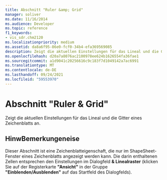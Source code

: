 ```yaml
---
title: Abschnitt "Ruler &amp; Grid"
manager: soliver
ms.date: 11/16/2014
ms.audience: Developer
ms.topic: reference
f1_keywords:
- vis_sdr.chm2120
ms.localizationpriority: medium
ms.assetid: da8a6f95-86e0-fcf0-34b4-efa369569085
description: Zeigt die aktuellen Einstellungen für das Lineal und die Gitter eines Zeichenblatts an.
ms.openlocfilehash: d20a7a8076ac2100978ee624b1626554fa36fae1
ms.sourcegitcommit: a1d9041c20256616c9c183f7d1049142a7ac6991
ms.translationtype: MT
ms.contentlocale: de-DE
ms.lasthandoff: 09/24/2021
ms.locfileid: "59553970"
---
```

# <a name="ruler-amp-grid-section"></a>Abschnitt "Ruler &amp; Grid"

Zeigt die aktuellen Einstellungen für das Lineal und die Gitter eines Zeichenblatts an.
  
## <a name="remarks"></a>HinwBemerkungeneise

Dieser Abschnitt ist eine Zeichenblatteigenschaft, die nur im ShapeSheet-Fenster eines Zeichenblatts angezeigt werden kann. Die darin enthaltenen Zellen entsprechen den Einstellungen im Dialogfeld **&amp; Linealraster** (klicken Sie auf der Registerkarte **"Ansicht"** in der Gruppe **"Einblenden/Ausblenden"** auf das Startfeld des Dialogfelds). 
  

